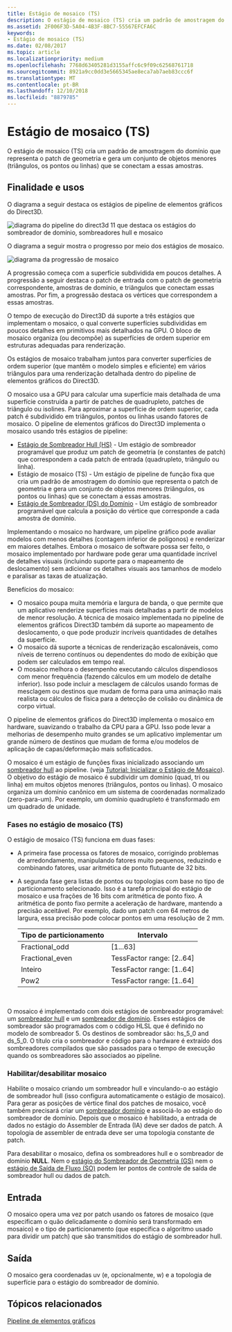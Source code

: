```yaml
---
title: Estágio de mosaico (TS)
description: O estágio de mosaico (TS) cria um padrão de amostragem do domínio que representa o patch de geometria e gera um conjunto de objetos menores (triângulos, os pontos ou linhas) que se conectam a essas amostras.
ms.assetid: 2F006F3D-5A04-4B3F-8BC7-55567EFCFA6C
keywords:
- Estágio de mosaico (TS)
ms.date: 02/08/2017
ms.topic: article
ms.localizationpriority: medium
ms.openlocfilehash: 7768d63405281d3155affc6c9f09c62568761718
ms.sourcegitcommit: 8921a9cc0dd3e5665345ae8eca7ab7aeb83ccc6f
ms.translationtype: MT
ms.contentlocale: pt-BR
ms.lasthandoff: 12/10/2018
ms.locfileid: "8879785"
---
```

# <a name="tessellator-ts-stage"></a>Estágio de mosaico (TS)


O estágio de mosaico (TS) cria um padrão de amostragem do domínio que representa o patch de geometria e gera um conjunto de objetos menores (triângulos, os pontos ou linhas) que se conectam a essas amostras.

## <a name="span-idpurposeandusesspanspan-idpurposeandusesspanspan-idpurposeandusesspanpurpose-and-uses"></a><span id="Purpose_and_uses"></span><span id="purpose_and_uses"></span><span id="PURPOSE_AND_USES"></span>Finalidade e usos


O diagrama a seguir destaca os estágios de pipeline de elementos gráficos do Direct3D.

![diagrama do pipeline do direct3d 11 que destaca os estágios do sombreador de domínio, sombreadores hull e mosaico](images/d3d11-pipeline-stages-tessellation.png)

O diagrama a seguir mostra o progresso por meio dos estágios de mosaico.

![diagrama da progressão de mosaico](images/tess-prog.png)

A progressão começa com a superfície subdividida em poucos detalhes. A progressão a seguir destaca o patch de entrada com o patch de geometria correspondente, amostras de domínio, e triângulos que conectam essas amostras. Por fim, a progressão destaca os vértices que correspondem a essas amostras.

O tempo de execução do Direct3D dá suporte a três estágios que implementam o mosaico, o qual converte superfícies subdivididas em poucos detalhes em primitivos mais detalhados na GPU. O bloco de mosaico organiza (ou decompõe) as superfícies de ordem superior em estruturas adequadas para renderização.

Os estágios de mosaico trabalham juntos para converter superfícies de ordem superior (que mantêm o modelo simples e eficiente) em vários triângulos para uma renderização detalhada dentro do pipeline de elementos gráficos do Direct3D.

O mosaico usa a GPU para calcular uma superfície mais detalhada de uma superfície construída a partir de patches de quadrupleto, patches de triângulo ou isolines. Para aproximar a superfície de ordem superior, cada patch é subdividido em triângulos, pontos ou linhas usando fatores de mosaico. O pipeline de elementos gráficos do Direct3D implementa o mosaico usando três estágios de pipeline:

-   [Estágio de Sombreador Hull (HS)](hull-shader-stage--hs-.md) - Um estágio de sombreador programável que produz um patch de geometria (e constantes de patch) que correspondem a cada patch de entrada (quadrupleto, triângulo ou linha).
-   Estágio de mosaico (TS) - Um estágio de pipeline de função fixa que cria um padrão de amostragem do domínio que representa o patch de geometria e gera um conjunto de objetos menores (triângulos, os pontos ou linhas) que se conectam a essas amostras.
-   [Estágio de Sombreador (DS) do Domínio](domain-shader-stage--ds-.md) - Um estágio de sombreador programável que calcula a posição do vértice que corresponde a cada amostra de domínio.

Implementando o mosaico no hardware, um pipeline gráfico pode avaliar modelos com menos detalhes (contagem inferior de polígonos) e renderizar em maiores detalhes. Embora o mosaico de software possa ser feito, o mosaico implementado por hardware pode gerar uma quantidade incrível de detalhes visuais (incluindo suporte para o mapeamento de deslocamento) sem adicionar os detalhes visuais aos tamanhos de modelo e paralisar as taxas de atualização.

Benefícios do mosaico:

-   O mosaico poupa muita memória e largura de banda, o que permite que um aplicativo renderize superfícies mais detalhadas a partir de modelos de menor resolução. A técnica de mosaico implementada no pipeline de elementos gráficos Direct3D também dá suporte ao mapeamento de deslocamento, o que pode produzir incríveis quantidades de detalhes da superfície.
-   O mosaico dá suporte a técnicas de renderização escalonáveis, como níveis de terreno contínuos ou dependentes do modo de exibição que podem ser calculados em tempo real.
-   O mosaico melhora o desempenho executando cálculos dispendiosos com menor frequência (fazendo cálculos em um modelo de detalhe inferior). Isso pode incluir a mesclagem de cálculos usando formas de mesclagem ou destinos que mudam de forma para uma animação mais realista ou cálculos de física para a detecção de colisão ou dinâmica de corpo virtual.

O pipeline de elementos gráficos do Direct3D implementa o mosaico em hardware, suavizando o trabalho da CPU para a GPU. Isso pode levar a melhorias de desempenho muito grandes se um aplicativo implementar um grande número de destinos que mudam de forma e/ou modelos de aplicação de capas/deformação mais sofisticados.

O mosaico é um estágio de funções fixas inicializado associando um [sombreador hull](hull-shader-stage--hs-.md) ao pipeline. (veja [Tutorial: Inicializar o Estágio de Mosaico](https://msdn.microsoft.com/library/windows/desktop/ff476341)). O objetivo do estágio de mosaico é subdividir um domínio (quad, tri ou linha) em muitos objetos menores (triângulos, pontos ou linhas). O mosaico organiza um domínio canônico em um sistema de coordenadas normalizado (zero-para-um). Por exemplo, um domínio quadrupleto é transformado em um quadrado de unidade.

### <a name="span-idphasesinthetessellatortsstagespanspan-idphasesinthetessellatortsstagespanspan-idphasesinthetessellatortsstagespanphases-in-the-tessellator-ts-stage"></a><span id="Phases_in_the_Tessellator__TS__stage"></span><span id="phases_in_the_tessellator__ts__stage"></span><span id="PHASES_IN_THE_TESSELLATOR__TS__STAGE"></span>Fases no estágio de mosaico (TS)

O estágio de mosaico (TS) funciona em duas fases:

-   A primeira fase processa os fatores de mosaico, corrigindo problemas de arredondamento, manipulando fatores muito pequenos, reduzindo e combinando fatores, usar aritmética de ponto flutuante de 32 bits.
-   A segunda fase gera listas de pontos ou topologias com base no tipo de particionamento selecionado. Isso é a tarefa principal do estágio de mosaico e usa frações de 16 bits com aritmética de ponto fixo. A aritmética de ponto fixo permite a aceleração de hardware, mantendo a precisão aceitável. Por exemplo, dado um patch com 64 metros de largura, essa precisão pode colocar pontos em uma resolução de 2 mm.

    | Tipo de particionamento | Intervalo                       |
    |----------------------|-----------------------------|
    | Fractional\_odd      | \[1...63\]                  |
    | Fractional\_even     | TessFactor range: \[2..64\] |
    | Inteiro              | TessFactor range: \[1..64\] |
    | Pow2                 | TessFactor range: \[1..64\] |

     

O mosaico é implementado com dois estágios de sombreador programável: um [sombreador hull](hull-shader-stage--hs-.md) e um [sombreador de domínio](domain-shader-stage--ds-.md). Esses estágios de sombreador são programados com o código HLSL que é definido no modelo de sombreador 5. Os destinos de sombreador são: hs\_5\_0 and ds\_5\_0. O título cria o sombreador e código para o hardware é extraído dos sombreadores compilados que são passados para o tempo de execução quando os sombreadores são associados ao pipeline.

### <a name="span-idenablingdisablingtessellationspanspan-idenablingdisablingtessellationspanspan-idenablingdisablingtessellationspanenablingdisabling-tessellation"></a><span id="Enabling_disabling_tessellation"></span><span id="enabling_disabling_tessellation"></span><span id="ENABLING_DISABLING_TESSELLATION"></span>Habilitar/desabilitar mosaico

Habilite o mosaico criando um sombreador hull e vinculando-o ao estágio de sombreador hull (isso configura automaticamente o estágio de mosaico). Para gerar as posições de vértice final dos patches de mosaico, você também precisará criar um [sombreador domínio](domain-shader-stage--ds-.md) e associá-lo ao estágio do sombreador de domínio. Depois que o mosaico é habilitado, a entrada de dados no estágio do Assembler de Entrada (IA) deve ser dados de patch. A topologia de assembler de entrada deve ser uma topologia constante de patch.

Para desabilitar o mosaico, defina os sombreadores hull e o sombreador de domínio **NULL**. Nem o [estágio do Sombreador de Geometria (GS)](geometry-shader-stage--gs-.md) nem o [estágio de Saída de Fluxo (SO)](stream-output-stage--so-.md) podem ler pontos de controle de saída de sombreador hull ou dados de patch.

## <a name="span-idinputspanspan-idinputspanspan-idinputspaninput"></a><span id="Input"></span><span id="input"></span><span id="INPUT"></span>Entrada


O mosaico opera uma vez por patch usando os fatores de mosaico (que especificam o quão delicadamente o domínio será transformado em mosaico) e o tipo de particionamento (que especifica o algoritmo usado para dividir um patch) que são transmitidos do estágio de sombreador hull.

## <a name="span-idoutputspanspan-idoutputspanspan-idoutputspanoutput"></a><span id="Output"></span><span id="output"></span><span id="OUTPUT"></span>Saída


O mosaico gera coordenadas uv (e, opcionalmente, w) e a topologia de superfície para o estágio do sombreador de domínio.

## <a name="span-idrelated-topicsspanrelated-topics"></a><span id="related-topics"></span>Tópicos relacionados


[Pipeline de elementos gráficos](graphics-pipeline.md)

 

 




